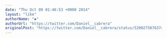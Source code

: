 ```yaml
---
date: "Thu Oct 09 01:46:53 +0000 2014"
layout: "like"
authorName: "◆"
authorUrl: "https://twitter.com/Daniel__cabrera"
originalPost: "https://twitter.com/Daniel__cabrera/status/520027587637428224"
---
```

